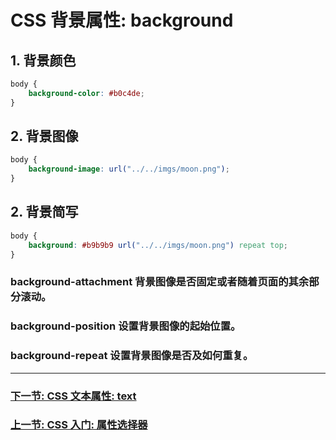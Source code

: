 # CSS 背景属性: background 

## 1. 背景颜色
```css
body {
    background-color: #b0c4de;
}
```

## 2. 背景图像
```css
body {
    background-image: url("../../imgs/moon.png");
}
```

## 2. 背景简写
```css
body {
    background: #b9b9b9 url("../../imgs/moon.png") repeat top;
}
```

### background-attachment 背景图像是否固定或者随着页面的其余部分滚动。

### background-position 设置背景图像的起始位置。

### background-repeat 设置背景图像是否及如何重复。

---

### [下一节: CSS 文本属性: text](../3_text/README.md)
### [上一节: CSS 入门: 属性选择器](../1_syntax/README.md)

